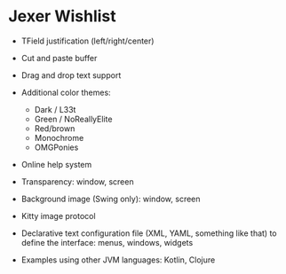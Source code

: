 Jexer Wishlist
==============

* TField justification (left/right/center)

* Cut and paste buffer

* Drag and drop text support

* Additional color themes:
  * Dark / L33t
  * Green / NoReallyElite
  * Red/brown
  * Monochrome
  * OMGPonies

* Online help system

* Transparency: window, screen

* Background image (Swing only): window, screen

* Kitty image protocol

* Declarative text configuration file (XML, YAML, something like that)
  to define the interface: menus, windows, widgets

* Examples using other JVM languages: Kotlin, Clojure

